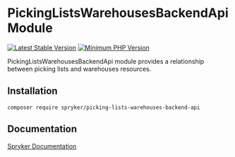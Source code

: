 # PickingListsWarehousesBackendApi Module
[![Latest Stable Version](https://poser.pugx.org/spryker/picking-lists-warehouses-backend-api/v/stable.svg)](https://packagist.org/packages/spryker/picking-lists-warehouses-backend-api)
[![Minimum PHP Version](https://img.shields.io/badge/php-%3E%3D%208.1-8892BF.svg)](https://php.net/)

PickingListsWarehousesBackendApi module provides a relationship between picking lists and warehouses resources.

## Installation

```
composer require spryker/picking-lists-warehouses-backend-api
```

## Documentation

[Spryker Documentation](https://docs.spryker.com)
